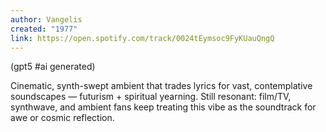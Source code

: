 ```yaml
---
author: Vangelis
created: "1977"
link: https://open.spotify.com/track/0024tEymsoc9FyKUauQngQ
---
```


(gpt5 #ai generated)

Cinematic, synth-swept ambient that trades lyrics for vast, contemplative soundscapes — futurism + spiritual yearning. Still resonant: film/TV, synthwave, and ambient fans keep treating this vibe as the soundtrack for awe or cosmic reflection.
